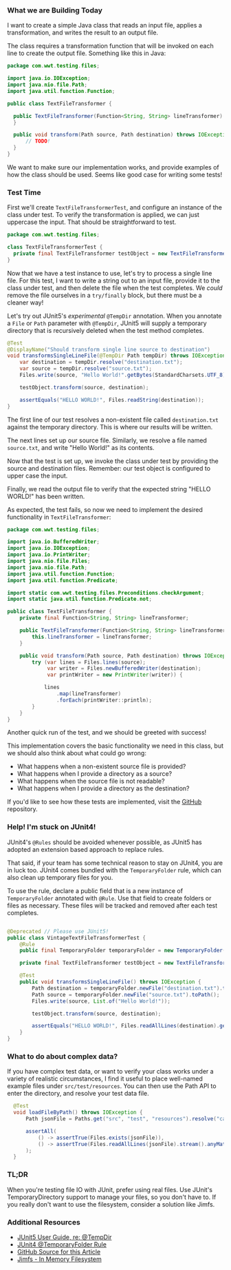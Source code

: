 ### What we are Building Today

I want to create a simple Java class that reads an input file, applies a transformation, and writes the result to an 
output file.

The class requires a transformation function that will be invoked on each line to create the output file. Something like
this in Java:
```java
package com.wwt.testing.files;

import java.io.IOException;
import java.nio.file.Path;
import java.util.function.Function;

public class TextFileTransformer {

  public TextFileTransformer(Function<String, String> lineTransformer) {
  }

  public void transform(Path source, Path destination) throws IOException {
      // TODO!
  }
}
```

We want to make sure our implementation works, and provide examples of how the class should be used. Seems like good
case for writing some tests!

### Test Time

First we'll create `TextFileTransformerTest`, and configure an instance of the class under test. To verify the 
transformation is applied, we can just uppercase the input. That should be straightforward to test.

```java
package com.wwt.testing.files;

class TextFileTransformerTest {
  private final TextFileTransformer testObject = new TextFileTransformer(String::toUpperCase);
}
```

Now that we have a test instance to use, let's try to process a single line file. For this test, I want to write 
a string out to an input file, provide it to the class under test, and then delete the file when the test completes. 
We _could_ remove the file ourselves in a `try/finally` block, but there must be a cleaner way!

Let's try out JUnit5's _experimental_ `@TempDir` annotation. When you annotate a `File` or `Path` parameter with `@TempDir`, 
JUnit5 will supply a temporary directory that is recursively deleted when the test method completes. 

```java
@Test
@DisplayName("Should transform single line source to destination")
void transformsSingleLineFile(@TempDir Path tempDir) throws IOException {
    var destination = tempDir.resolve("destination.txt");
    var source = tempDir.resolve("source.txt");
    Files.write(source, "Hello World!".getBytes(StandardCharsets.UTF_8));

    testObject.transform(source, destination);

    assertEquals("HELLO WORLD!", Files.readString(destination));
}
```

The first line of our test resolves a non-existent file called `destination.txt` against the temporary
directory. This is where our results will be written.

The next lines set up our source file. Similarly, we resolve a file named `source.txt`, and write "Hello World!" as its 
contents.

Now that the test is set up, we invoke the class under test by providing the source and destination files. Remember: our 
test object is configured to upper case the input. 

Finally, we read the output file to verify that the expected string "HELLO WORLD!" has been written. 

As expected, the test fails, so now we need to implement the desired functionality in `TextFileTransformer`:

```java
package com.wwt.testing.files;

import java.io.BufferedWriter;
import java.io.IOException;
import java.io.PrintWriter;
import java.nio.file.Files;
import java.nio.file.Path;
import java.util.function.Function;
import java.util.function.Predicate;

import static com.wwt.testing.files.Preconditions.checkArgument;
import static java.util.function.Predicate.not;

public class TextFileTransformer {
    private final Function<String, String> lineTransformer;

    public TextFileTransformer(Function<String, String> lineTransformer) {
        this.lineTransformer = lineTransformer;
    }

    public void transform(Path source, Path destination) throws IOException {
        try (var lines = Files.lines(source);
             var writer = Files.newBufferedWriter(destination);
             var printWriter = new PrintWriter(writer)) {

            lines
                .map(lineTransformer)
                .forEach(printWriter::println);
        }
    }
}
```
Another quick run of the test, and we should be greeted with success!

This implementation covers the basic functionality we need in this class, but we should also think about what could go 
wrong:
- What happens when a non-existent source file is provided?
- What happens when I provide a directory as a source?
- What happens when the source file is not readable?
- What happens when I provide a directory as the destination?

If you'd like to see how these tests are implemented, visit the [GitHub](https://github.com/wwt/testing-file-io-junit/blob/main/src/test/java/com/wwt/testing/files/TextFileTransformerTest.java) repository.

### Help! I'm stuck on JUnit4!

JUnit4's `@Rules` should be avoided whenever possible, as JUnit5 has adopted an extension based approach to replace rules.

That said, if your team has some technical reason to stay on JUnit4, you are in luck too. JUnit4 comes bundled with
the `TemporaryFolder` rule, which can also clean up temporary files for you.

To use the rule, declare a public field that is a new instance of `TemporaryFolder` annotated with `@Rule`. Use that field
to create folders or files as necessary. These files will be tracked and removed after each test completes.

```java

@Deprecated // Please use JUnit5!
public class VintageTextFileTransformerTest {
    @Rule
    public final TemporaryFolder temporaryFolder = new TemporaryFolder();

    private final TextFileTransformer testObject = new TextFileTransformer(String::toUpperCase);

    @Test
    public void transformsSingleLineFile() throws IOException {
        Path destination = temporaryFolder.newFile("destination.txt").toPath();
        Path source = temporaryFolder.newFile("source.txt").toPath();
        Files.write(source, List.of("Hello World!"));

        testObject.transform(source, destination);

        assertEquals("HELLO WORLD!", Files.readAllLines(destination).get(0));
    }
}
```
### What to do about complex data?

If you have complex test data, or want to verify your class works under a variety of realistic circumstances, I find it
useful to place well-named example files under `src/test/resources`. You can then use the Path API to enter the directory,
and resolve your test data file.

```java
  @Test
  void loadFileByPath() throws IOException {
      Path jsonFile = Paths.get("src", "test", "resources").resolve("canned-data.json");

      assertAll(
          () -> assertTrue(Files.exists(jsonFile)),
          () -> assertTrue(Files.readAllLines(jsonFile).stream().anyMatch(line -> line.contains("Bobby")))
      );
  }
```

### TL;DR

When you're testing file IO with JUnit, prefer using real files. Use JUnit's TemporaryDirectory support to manage your
files, so you don't have to. If you really don't want to use the filesystem, consider a solution like Jimfs. 

### Additional Resources
- [JUnit5 User Guide, re: @TempDir](https://junit.org/junit5/docs/current/user-guide/#writing-tests-built-in-extensions-TempDirectory)
- [JUnit4 @TemporaryFolder Rule](https://junit.org/junit4/javadoc/4.13/org/junit/rules/TemporaryFolder.html)
- [GitHub Source for this Article](https://github.com/wwt/testing-file-io-junit)
- [Jimfs - In Memory Filesystem](https://github.com/google/jimfs)
